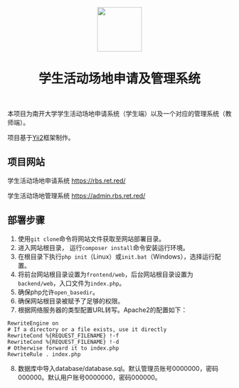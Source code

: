 <p align="center">
    <a href="https://www.netsurfing.science" target="_blank">
        <img src="http://www.nankai.edu.cn/_upload/tpl/00/3f/63/template63/images/logo.png" height="100px">
    </a>
    <h1 align="center">学生活动场地申请及管理系统</h1>
    <br>
</p>

本项目为南开大学学生活动场地申请系统（学生端）以及一个对应的管理系统（教师端）。

项目基于<a href="https://www.yiiframework.com/">Yii2</a>框架制作。

项目网站
-------------------
学生活动场地申请系统 <a href="https://rbs.ret.red/">https://rbs.ret.red/</a>

学生活动场地管理系统 <a href="https://admin.rbs.ret.red/">https://admin.rbs.ret.red/</a>

部署步骤
-------------------
1. 使用`git clone`命令将网站文件获取至网站部署目录。
2. 进入网站根目录， 运行`composer install`命令安装运行环境。
3. 在根目录下执行`php init`（Linux）或`init.bat`（Windows），选择运行配置。
4. 将前台网站根目录设置为`frontend/web`，后台网站根目录设置为`backend/web`，入口文件为`index.php`。
5. 确保php允许`open_basedir`。
6. 确保网站根目录被赋予了足够的权限。
7. 根据网络服务器的类型配置URL转写。Apache2的配置如下：
```angular2html
RewriteEngine on
# If a directory or a file exists, use it directly
RewriteCond %{REQUEST_FILENAME} !-f
RewriteCond %{REQUEST_FILENAME} !-d
# Otherwise forward it to index.php
RewriteRule . index.php
```
8. 数据库中导入database/database.sql。默认管理员账号0000000，密码000000。默认用户账号0000000，密码000000。